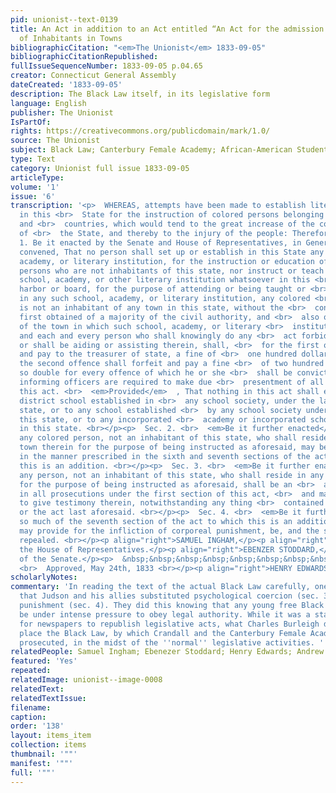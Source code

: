 ```yaml
---
pid: unionist--text-0139
title: An Act in addition to an Act entitled “An Act for the admission and settlement
  of Inhabitants in Towns
bibliographicCitation: "<em>The Unionist</em> 1833-09-05"
bibliographicCitationRepublished: 
fullIssueSequenceNumber: 1833-09-05 p.04.65
creator: Connecticut General Assembly
dateCreated: '1833-09-05'
description: The Black Law itself, in its legislative form
language: English
publisher: The Unionist
IsPartOf: 
rights: https://creativecommons.org/publicdomain/mark/1.0/
source: The Unionist
subject: Black Law; Canterbury Female Academy; African-American Students; Legal Notices
type: Text
category: Unionist full issue 1833-09-05
articleType: 
volume: '1'
issue: '6'
transcription: '<p>  WHEREAS, attempts have been made to establish literary institutions
  in this <br>  State for the instruction of colored persons belonging to other states
  and <br>  countries, which would tend to the great increase of the colored population
  of <br>  the State, and thereby to the injury of the people: Therefore, <br></p><p>  Sec.
  1. Be it enacted by the Senate and House of Representatives, in General <br>  Assembly
  convened, That no person shall set up or establish in this State any <br>  school,
  academy, or literary institution, for the instruction or education of <br>  colored
  persons who are not inhabitants of this state, nor instruct or teach <br>  in any
  school, academy, or other literary institution whatsoever in this <br>  State, or
  harbor or board, for the purpose of attending or being taught or <br>  instructed
  in any such school, academy, or literary institution, any colored <br>  person who
  is not an inhabitant of any town in this state, without the <br>  consent, in writing,
  first obtained of a majority of the civil authority, and <br>  also of the selectmen
  of the town in which such school, academy, or literary <br>  institution is situated;
  and each and every person who shall knowingly do any <br>  act forbidden as aforesaid,
  or shall be aiding or assisting therein, shall, <br>  for the first offence, forfeit
  and pay to the treasurer of state, a fine of <br>  one hundred dollars, and for
  the second offence shall forfeit and pay a fine <br>  of two hundred dollars, and
  so double for every offence of which he or she <br>  shall be convicted. And all
  informing officers are required to make due <br>  presentment of all breaches of
  this act. <br>  <em>Provided</em>  , That nothing in this act shall extend to any
  district school established in <br>  any school society, under the laws of this
  state, or to any school established <br>  by any school society under the laws of
  this state, or to any incorporated <br>  academy or incorporated school for instruction
  in this state. <br></p><p>  Sec. 2. <br>  <em>Be it further enacted</em>  , That
  any colored person, not an inhabitant of this state, who shall reside <br>  in any
  town therein for the purpose of being instructed as aforesaid, may be <br>  removed
  in the manner prescribed in the sixth and seventh sections of the act <br>  to which
  this is an addition. <br></p><p>  Sec. 3. <br>  <em>Be it further enacted,</em>  That
  any person, not an inhabitant of this state, who shall reside in any town <br>  therein,
  for the purpose of being instructed as aforesaid, shall be an <br>  admissible witness
  in all prosecutions under the first section of this act, <br>  and may be compelled
  to give testimony therein, notwithstanding any thing <br>  contained in this act,
  or the act last aforesaid. <br></p><p>  Sec. 4. <br>  <em>Be it further enacts,</em>  That
  so much of the seventh section of the act to which this is an addition, <br>  as
  may provide for the infliction of corporeal punishment, be, and the same is <br>  hereby
  repealed. <br></p><p align="right">SAMUEL INGHAM,</p><p align="right">Speaker of
  the House of Representatives.</p><p align="right">EBENZER STODDARD,</p><p align="right">President
  of the Senate.</p><p>  &nbsp;&nbsp;&nbsp;&nbsp;&nbsp;&nbsp;&nbsp;&nbsp;&nbsp;&nbsp;&nbsp;&nbsp;&nbsp;&nbsp;&nbsp;&nbsp;&nbsp;&nbsp;&nbsp;&nbsp;&nbsp;&nbsp;&nbsp;&nbsp;&nbsp;&nbsp;&nbsp;&nbsp;&nbsp;&nbsp;&nbsp;&nbsp;&nbsp;&nbsp;&nbsp;&nbsp;&nbsp;&nbsp;&nbsp;&nbsp;&nbsp;&nbsp;&nbsp;&nbsp;&nbsp;&nbsp;&nbsp;&nbsp;&nbsp;&nbsp;&nbsp;&nbsp;&nbsp;&nbsp;&nbsp;&nbsp;&nbsp;&nbsp;&nbsp;&nbsp;&nbsp;&nbsp;&nbsp;&nbsp;&nbsp;&nbsp;&nbsp;&nbsp;&nbsp;&nbsp;&nbsp;&nbsp;&nbsp;&nbsp;&nbsp;&nbsp;&nbsp;&nbsp;&nbsp;&nbsp;&nbsp;&nbsp;&nbsp;
  <br>  Approved, May 24th, 1833 <br></p><p align="right">HENRY EDWARDS.</p>'
scholarlyNotes: 
commentary: 'In reading the text of the actual Black Law carefully, one can observe
  that Judson and his allies substituted psychological coercion (sec. 3) for corporeal
  punishment (sec. 4). They did this knowing that any young free Black person would
  be under intense pressure to obey legal authority. While it was a standard practice
  for newspapers to republish legislative acts, what Charles Burleigh did here was
  place the Black Law, by which Crandall and the Canterbury Female Academy were being
  prosecuted, in the midst of the ''normal'' legislative activities. '
relatedPeople: Samuel Ingham; Ebenezer Stoddard; Henry Edwards; Andrew Judson (inferred)
featured: 'Yes'
repeated: 
relatedImage: unionist--image-0008
relatedText: 
relatedTextIssue: 
filename: 
caption: 
order: '138'
layout: items_item
collection: items
thumbnail: '""'
manifest: '""'
full: '""'
---
```


